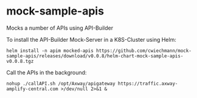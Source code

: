 # mock-sample-apis
 Mocks a number of APIs using API-Builder

To install the API-Builder Mock-Server in a K8S-Cluster using Helm:

```
helm install -n apim mocked-apis https://github.com/cwiechmann/mock-sample-apis/releases/download/v0.0.8/helm-chart-mock-sample-apis-v0.0.8.tgz
```

Call the APIs in the background:
```
nohup ./callAPI.sh /opt/Axway/apigateway https://traffic.axway-amplify-central.com >/dev/null 2>&1 &
```
